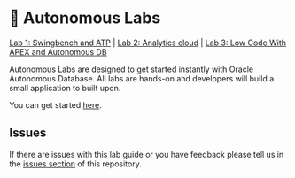 # 🚀 Autonomous Labs
[Lab 1: Swingbench and ATP](https://m1nka.github.io/autonomous-labs-template/lab-1.html) | [Lab 2: Analytics cloud](https://m1nka.github.io/autonomous-labs-template/lab-2.html) | [Lab 3: Low Code With APEX and Autonomous DB](https://m1nka.github.io/autonomous-labs-template/lab-3.html)

Autonomous Labs are designed to get started instantly with Oracle Autonomous Database. All labs are hands-on and developers will build a small application to built upon. 

You can get started [here](https://m1nka.github.io/autonomous-labs-template/).

## Issues

If there are issues with this lab guide or you have feedback please tell us in the [issues section](https://github.com/m1nka/autonomous-labs-template/issues) of this repository.




